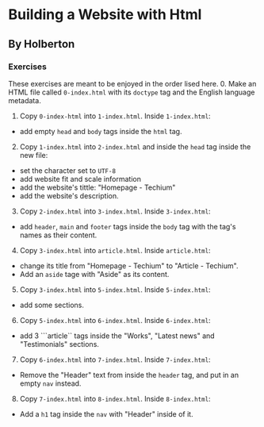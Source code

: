 # Building a Website with Html
## By Holberton
### Exercises
These exercises are meant to be enjoyed in the order lised here.
0. Make an HTML file called ```0-index.html``` with its ```doctype``` tag and the English language metadata.
1. Copy ```0-index-html``` into ```1-index.html```. Inside ```1-index.html```:
- add empty ```head``` and ```body``` tags inside the ```html``` tag.
2. Copy ```1-index.html``` into ```2-index.html``` and inside the ```head``` tag inside the new file:
- set the character set to ```UTF-8```
- add website fit and scale information
- add the website's tittle: "Homepage - Techium"
- add the website's description.
3. Copy ```2-index.html``` into ```3-index.html```. Inside ```3-index.html```:
- add ```header```, ```main``` and ```footer``` tags inside the ```body``` tag with the tag's names as their content.
4. Copy ```3-index.html``` into ```article.html```. Inside ```article.html```:
- change its title from "Homepage - Techium" to "Article - Techium".
- Add an ```aside``` tage with "Aside" as its content.
5. Copy ```3-index.html``` into ```5-index.html```. Inside ```5-index.html```:
- add some sections.
6. Copy ```5-index.html``` into ```6-index.html```. Inside ```6-index.html```:
- add 3 ```article`` tags inside the "Works", "Latest news" and "Testimonials" sections.
7. Copy ```6-index.html``` into ```7-index.html```. Inside ```7-index.html```:
- Remove the "Header" text from inside the ```header``` tag, and put in an empty ```nav``` instead.
8. Copy ```7-index.html``` into ```8-index.html```. Inside ```8-index.html```:
- Add a ```h1``` tag inside the ```nav``` with "Header" inside of it.
